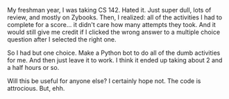 My freshman year, I was taking CS 142. Hated it. Just super dull, lots of review, and mostly on Zybooks. Then, I realized: all of the activities I had to complete for a score... it didn't care how many attempts they took. And it would still give me credit if I clicked the wrong answer to a multiple choice question after I selected the right one.


So I had but one choice.
Make a Python bot to do all of the dumb activities for me. And then just leave it to work. I think it ended up taking about 2 and a half hours or so.

Will this be useful for anyone else? I certainly hope not. The code is attrocious. But, ehh. 
